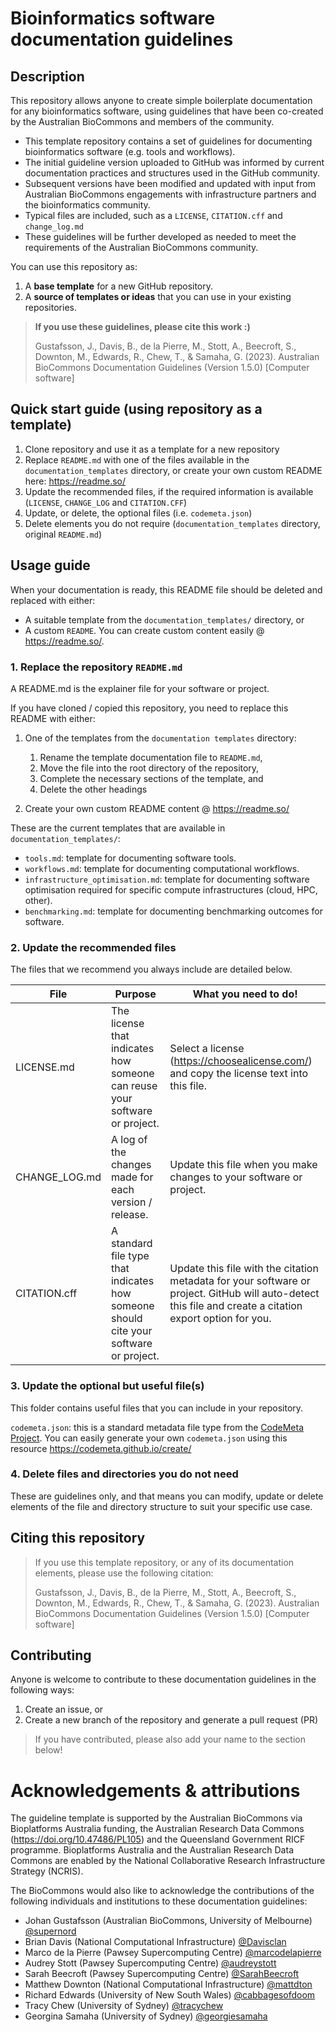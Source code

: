 Bioinformatics software documentation guidelines
==============

## Description

This repository allows anyone to create simple boilerplate documentation for any bioinformatics software, using guidelines that have been co-created by the Australian BioCommons and members of the community.

- This template repository contains a set of guidelines for documenting bioinformatics software (e.g. tools and workflows).
- The initial guideline version uploaded to GitHub was informed by current documentation practices and structures used in the GitHub community.
- Subsequent versions have been modified and updated with input from Australian BioCommons engagements with infrastructure partners and the bioinformatics community.
- Typical files are included, such as a `LICENSE`, `CITATION.cff` and `change_log.md`
- These guidelines will be further developed as needed to meet the requirements of the Australian BioCommons community.

You can use this repository as:

1. A **base template** for a new GitHub repository. 
2. A **source of templates or ideas** that you can use in your existing repositories. 

> **If you use these guidelines, please cite this work :)**
> 
> Gustafsson, J., Davis, B., de la Pierre, M., Stott, A., Beecroft, S., Downton, M., Edwards, R., Chew, T., & Samaha, G. (2023). Australian BioCommons Documentation Guidelines (Version 1.5.0) [Computer software]


## Quick start guide (using repository as a template)

1. Clone repository and use it as a template for a new repository
2. Replace `README.md` with one of the files available in the `documentation_templates` directory, or create your own custom README here: https://readme.so/
3. Update the recommended files, if the required information is available (`LICENSE`, `CHANGE_LOG` and `CITATION.CFF`)
4. Update, or delete, the optional files (i.e. `codemeta.json`)
5. Delete elements you do not require (`documentation_templates` directory, original `README.md`)


## Usage guide

When your documentation is ready, this README file should be deleted and replaced with either:
- A suitable template from the `documentation_templates/` directory, or 
- A custom `README`. You can create custom content easily @ https://readme.so/.


### 1. Replace the repository `README.md`

A README.md is the explainer file for your software or project. 

If you have cloned / copied this repository, you need to replace this README with either: 

1. One of the templates from the `documentation templates` directory:
   1. Rename the template documentation file to `README.md`,
   2. Move the file into the root directory of the repository,
   3. Complete the necessary sections of the template, and 
   4. Delete the other headings

2. Create your own custom README content @ https://readme.so/

These are the current templates that are available in `documentation_templates/`:
- `tools.md`: template for documenting software tools.
- `workflows.md`: template for documenting computational workflows.
- `infrastructure_optimisation.md`: template for documenting software optimisation required for specific compute infrastructures (cloud, HPC, other).
- `benchmarking.md`: template for documenting benchmarking outcomes for software.


### 2. Update the recommended files

The files that we recommend you always include are detailed below.

| File | Purpose  | What you need to do!                                                                                                                                                                                     |
|------|----------|----------------------------------------------------------------------------------------------------------------------------------------------------------------------------------------------------------|
|LICENSE.md| The license that indicates how someone can reuse your software or project. | Select a license (https://choosealicense.com/) and copy the license text into this file.                                                                                                                 |
|CHANGE_LOG.md| A log of the changes made for each version / release. | Update this file when you make changes to your software or project.    |
|CITATION.cff| A standard file type that indicates how someone should cite your software or project. | Update this file with the citation metadata for your software or project. GitHub will auto-detect this file and create a citation export option for you.                                                   |


### 3. Update the optional but useful file(s)

This folder contains useful files that you can include in your repository.

`codemeta.json`: this is a standard metadata file type from the [CodeMeta Project](https://codemeta.github.io/). You can easily generate your own `codemeta.json` using this resource https://codemeta.github.io/create/
 

### 4. Delete files and directories you do not need

These are guidelines only, and that means you can modify, update or delete elements of the file and directory structure to suit your specific use case.


## Citing this repository

> If you use this template repository, or any of its documentation elements, please use the following citation:
> 
> Gustafsson, J., Davis, B., de la Pierre, M., Stott, A., Beecroft, S., Downton, M., Edwards, R., Chew, T., & Samaha, G. (2023). Australian BioCommons Documentation Guidelines (Version 1.5.0) [Computer software]


## Contributing

Anyone is welcome to contribute to these documentation guidelines in the following ways: 

1. Create an issue, or
2. Create a new branch of the repository and generate a pull request (PR)

> If you have contributed, please also add your name to the section below!


# Acknowledgements & attributions

The guideline template is supported by the Australian BioCommons via Bioplatforms Australia funding, the Australian Research Data Commons (https://doi.org/10.47486/PL105) and the Queensland Government RICF programme. Bioplatforms Australia and the Australian Research Data Commons are enabled by the National Collaborative Research Infrastructure Strategy (NCRIS).

The BioCommons would also like to acknowledge the contributions of the following individuals and institutions to these documentation guidelines:

- Johan Gustafsson (Australian BioCommons, University of Melbourne) [@supernord](https://github.com/supernord)
- Brian Davis (National Computational Infrastructure) [@Davisclan](https://github.com/Davisclan)
- Marco de la Pierre (Pawsey Supercomputing Centre) [@marcodelapierre](https://github.com/marcodelapierre)
- Audrey Stott (Pawsey Supercomputing Centre) [@audreystott](https://github.com/audreystott)
- Sarah Beecroft (Pawsey Supercomputing Centre) [@SarahBeecroft](https://github.com/SarahBeecroft)
- Matthew Downton (National Computational Infrastructure) [@mattdton](https://github.com/mattdton)
- Richard Edwards (University of New South Wales) [@cabbagesofdoom](https://github.com/cabbagesofdoom)
- Tracy Chew (University of Sydney) [@tracychew](https://github.com/tracychew)
- Georgina Samaha (University of Sydney) [@georgiesamaha](https://github.com/georgiesamaha)



